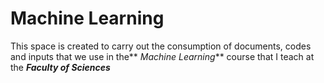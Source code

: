 # Machine Learning
This space is created to carry out the consumption of documents, codes and inputs that we use in the** _Machine Learning_** course that I teach at the **_Faculty of Sciences_**
